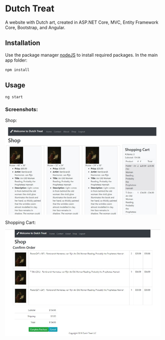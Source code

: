 # Dutch Treat

A website with Dutch art, created in ASP.NET Core, MVC, Entity Framework Core, Bootstrap, and Angular.

## Installation

Use the package manager [nodeJS](https://nodejs.org/en/download/) to install required packages.
In the main app folder:

```bash
npm install
```

## Usage

```angular
ng start
```

### Screenshots:
Shop:

![Shop](screenshots/shop.jpg)

Shopping Cart:

![Cart](screenshots/cart.jpg)
